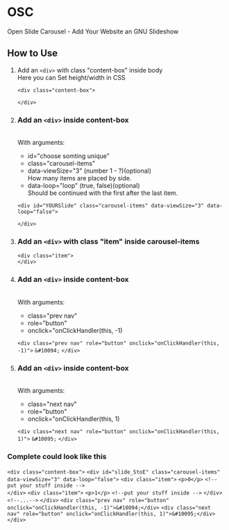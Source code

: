 # OSC
Open Slide Carousel - Add Your Website an GNU Slideshow 

## How to Use
1. Add an `<div>` with class "content-box" inside body
	<br>Here you can Set height/width in CSS
   
   	`<div class="content-box">`
    
   	`</div>`
   
1. ### Add an `<div>` inside content-box
	<br>With arguments:
 	- id="choose somting unique"
 	- class="carousel-items"
 	- data-viewSize="3" (number 1 - ?)(optional)
   	  <br>How many items are placed by side. 
 	- data-loop="loop" (true, false)(optional)
   	  <br>Should be continued with the first after the last item.
  
  	`<div id="YOURSlide" class="carousel-items" data-viewSize="3" data-loop="false">`
    
  	`</div>`
  
1. ### Add an `<div>` with class "item" inside carousel-items
  
  	`<div class="item">`
	    <!--put your stuff inside -->					
   	`</div>`
  
1. ### Add an `<div>` inside content-box
  	<br>With arguments:
 	- class="prev nav"
 	- role="button"
 	- onclick="onClickHandler(this, -1)
  
  	`<div class="prev nav" role="button" onclick="onClickHandler(this, -1)">`
      	    `&#10094;`
  	`</div>`
  
1. ### Add an `<div>` inside content-box
  	<br>With arguments:
 	- class="next nav"
 	- role="button"
 	- onclick="onClickHandler(this, 1)
  
  	`<div class="next nav" role="button" onclick="onClickHandler(this, 1)">`
      	    `&#10095;`
  	`</div>`
  
### Complete could look like this
`<div class="content-box">`
		`<div id="slide_StoE" class="carousel-items" data-viewSize="3" data-loop="false">`
				`<div class="item">`
					`<p>0</p>`
					`<!--put your stuff inside -->`					
				`</div>`
				`<div class="item">`
					`<p>1</p>`
					`<!--put your stuff inside -->`
				`</div>`
        `<!--...-->`
		`</div>`
		`<div class="prev nav" role="button" onclick="onClickHandler(this, -1)">&#10094;</div>`
		`<div class="next nav" role="button" onclick="onClickHandler(this, 1)">&#10095;</div>`
`</div>`
  
